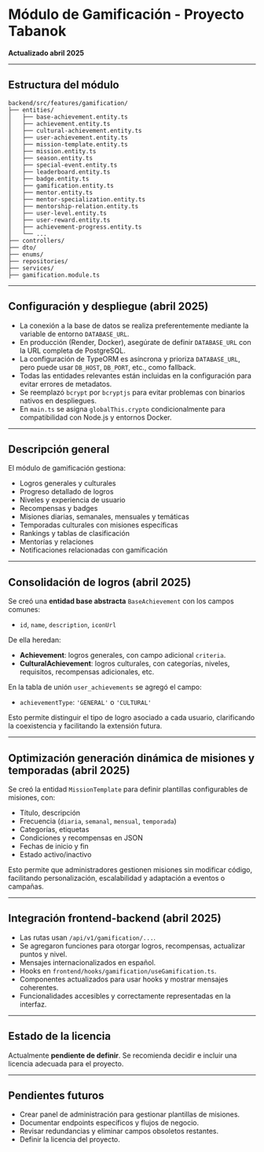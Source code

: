 # Módulo de Gamificación - Proyecto Tabanok

**Actualizado abril 2025**

---

## Estructura del módulo

```
backend/src/features/gamification/
├── entities/
│   ├── base-achievement.entity.ts
│   ├── achievement.entity.ts
│   ├── cultural-achievement.entity.ts
│   ├── user-achievement.entity.ts
│   ├── mission-template.entity.ts
│   ├── mission.entity.ts
│   ├── season.entity.ts
│   ├── special-event.entity.ts
│   ├── leaderboard.entity.ts
│   ├── badge.entity.ts
│   ├── gamification.entity.ts
│   ├── mentor.entity.ts
│   ├── mentor-specialization.entity.ts
│   ├── mentorship-relation.entity.ts
│   ├── user-level.entity.ts
│   ├── user-reward.entity.ts
│   ├── achievement-progress.entity.ts
│   └── ...
├── controllers/
├── dto/
├── enums/
├── repositories/
├── services/
├── gamification.module.ts
```

---

## Configuración y despliegue (abril 2025)

- La conexión a la base de datos se realiza preferentemente mediante la variable de entorno `DATABASE_URL`.
- En producción (Render, Docker), asegúrate de definir `DATABASE_URL` con la URL completa de PostgreSQL.
- La configuración de TypeORM es asíncrona y prioriza `DATABASE_URL`, pero puede usar `DB_HOST`, `DB_PORT`, etc., como fallback.
- Todas las entidades relevantes están incluidas en la configuración para evitar errores de metadatos.
- Se reemplazó `bcrypt` por `bcryptjs` para evitar problemas con binarios nativos en despliegues.
- En `main.ts` se asigna `globalThis.crypto` condicionalmente para compatibilidad con Node.js y entornos Docker.

---

## Descripción general

El módulo de gamificación gestiona:

- Logros generales y culturales
- Progreso detallado de logros
- Niveles y experiencia de usuario
- Recompensas y badges
- Misiones diarias, semanales, mensuales y temáticas
- Temporadas culturales con misiones específicas
- Rankings y tablas de clasificación
- Mentorías y relaciones
- Notificaciones relacionadas con gamificación

---

## Consolidación de logros (abril 2025)

Se creó una **entidad base abstracta** `BaseAchievement` con los campos comunes:

- `id`, `name`, `description`, `iconUrl`

De ella heredan:

- **Achievement**: logros generales, con campo adicional `criteria`.
- **CulturalAchievement**: logros culturales, con categorías, niveles, requisitos, recompensas adicionales, etc.

En la tabla de unión `user_achievements` se agregó el campo:

- `achievementType`: `'GENERAL'` o `'CULTURAL'`

Esto permite distinguir el tipo de logro asociado a cada usuario, clarificando la coexistencia y facilitando la extensión futura.

---

## Optimización generación dinámica de misiones y temporadas (abril 2025)

Se creó la entidad `MissionTemplate` para definir plantillas configurables de misiones, con:

- Título, descripción
- Frecuencia (`diaria`, `semanal`, `mensual`, `temporada`)
- Categorías, etiquetas
- Condiciones y recompensas en JSON
- Fechas de inicio y fin
- Estado activo/inactivo

Esto permite que administradores gestionen misiones sin modificar código, facilitando personalización, escalabilidad y adaptación a eventos o campañas.

---

## Integración frontend-backend (abril 2025)

- Las rutas usan `/api/v1/gamification/...`.
- Se agregaron funciones para otorgar logros, recompensas, actualizar puntos y nivel.
- Mensajes internacionalizados en español.
- Hooks en `frontend/hooks/gamification/useGamification.ts`.
- Componentes actualizados para usar hooks y mostrar mensajes coherentes.
- Funcionalidades accesibles y correctamente representadas en la interfaz.

---

## Estado de la licencia

Actualmente **pendiente de definir**. Se recomienda decidir e incluir una licencia adecuada para el proyecto.

---

## Pendientes futuros

- Crear panel de administración para gestionar plantillas de misiones.
- Documentar endpoints específicos y flujos de negocio.
- Revisar redundancias y eliminar campos obsoletos restantes.
- Definir la licencia del proyecto.
